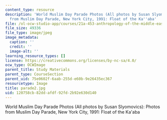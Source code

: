 ```yaml
---
content_type: resource
description: 'World Muslim Day Parade Photos (All photos by Susan Slyomovics): Photos
  from Muslim Day Parade, New York City, 1991: Float of the Ka''aba'
file: /ol-ocw-studio-app/courses/21a-453-anthropology-of-the-middle-east-spring-2004/120758cb82ddafdf92fd2b92e630d140_parade2.jpg
file_size: 49336
file_type: image/jpeg
image_metadata:
  caption: ''
  credit: ''
  image-alt: ''
learning_resource_types: []
license: https://creativecommons.org/licenses/by-nc-sa/4.0/
ocw_type: OCWImage
parent_title: Study Materials
parent_type: CourseSection
parent_uid: 75e0602f-6aab-255d-e60b-9e26435ec367
resourcetype: Image
title: parade2.jpg
uid: 120758cb-82dd-afdf-92fd-2b92e630d140
---
```

World Muslim Day Parade Photos (All photos by Susan Slyomovics): Photos from Muslim Day Parade, New York City, 1991: Float of the Ka'aba